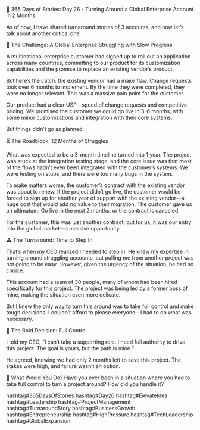 🚀 365 Days of Stories: Day 26 - Turning Around a Global Enterprise Account in 2 Months

As of now, I have shared turnaround stories of 3 accounts, and now let’s talk about another critical one.

🏢 The Challenge: A Global Enterprise Struggling with Slow Progress

A multinational enterprise customer had signed up to roll out an application across many countries, committing to our product for its customization capabilities and the promise to replace an existing vendor’s product.

But here’s the catch: the existing vendor had a major flaw. Change requests took over 6 months to implement. By the time they were completed, they were no longer relevant. This was a massive pain point for the customer.

Our product had a clear USP—speed of change requests and competitive pricing. We promised the customer we could go live in 3-6 months, with some minor customizations and integration with their core systems.

But things didn’t go as planned.

⏳ The Roadblock: 12 Months of Struggles

What was expected to be a 3-month timeline turned into 1 year. The project was stuck at the integration testing stage, and the core issue was that most of the flows hadn’t even been integrated with the customer’s systems. We were testing on stubs, and there were too many bugs in the system.

To make matters worse, the customer’s contract with the existing vendor was about to renew. If the project didn’t go live, the customer would be forced to sign up for another year of support with the existing vendor—a huge cost that would add no value to their migration. The customer gave us an ultimatum: Go live in the next 2 months, or the contract is canceled.

For the customer, this was just another contract, but for us, it was our entry into the global market—a massive opportunity.

⚠️ The Turnaround: Time to Step In

That’s when my CEO realized I needed to step in. He knew my expertise in turning around struggling accounts, but pulling me from another project was not going to be easy. However, given the urgency of the situation, he had no choice.

This account had a team of 30 people, many of whom had been hired specifically for this project. The project was being led by a former boss of mine, making the situation even more delicate.

But I knew the only way to turn this around was to take full control and make tough decisions. I couldn’t afford to please everyone—I had to do what was necessary.

💪 The Bold Decision: Full Control

I told my CEO, “I can’t take a supporting role. I need full authority to drive this project. The goal is yours, but the path is mine.”

He agreed, knowing we had only 2 months left to save this project. The stakes were high, and failure wasn’t an option.

🤔 What Would You Do?
Have you ever been in a situation where you had to take full control to turn a project around? How did you handle it?

hashtag#365DaysOfStories hashtag#Day26 hashtag#ElevateIdea hashtag#Leadership hashtag#ProjectManagement hashtag#TurnaroundStory hashtag#BusinessGrowth hashtag#Entrepreneurship hashtag#HighPressure hashtag#TechLeadership hashtag#GlobalExpansion
